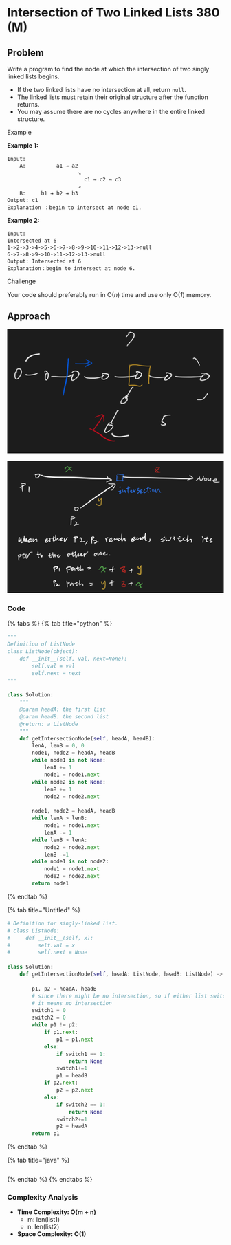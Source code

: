 # Intersection of Two Linked Lists 380 (M)

## Problem

Write a program to find the node at which the intersection of two singly linked lists begins.

* If the two linked lists have no intersection at all, return `null`.
* The linked lists must retain their original structure after the function returns.
* You may assume there are no cycles anywhere in the entire linked structure.

Example

**Example 1:**

```
Input:
	A:          a1 → a2
	                   ↘
	                     c1 → c2 → c3
	                   ↗            
	B:     b1 → b2 → b3
Output: c1
Explanation ：begin to intersect at node c1.
```

**Example 2:**

```
Input:
Intersected at 6
1->2->3->4->5->6->7->8->9->10->11->12->13->null
6->7->8->9->10->11->12->13->null
Output: Intersected at 6
Explanation：begin to intersect at node 6.
```

Challenge

Your code should preferably run in O(_n_) time and use only O(_1_) memory.

## Approach

![](<../../../.gitbook/assets/Screen Shot 2021-04-12 at 11.44.02 PM.png>)

![](<../../../.gitbook/assets/Screen Shot 2022-01-22 at 11.05.57 PM.png>)

### Code

{% tabs %}
{% tab title="python" %}
```python
"""
Definition of ListNode
class ListNode(object):
    def __init__(self, val, next=None):
        self.val = val
        self.next = next
"""

class Solution:
    """
    @param headA: the first list
    @param headB: the second list
    @return: a ListNode
    """
    def getIntersectionNode(self, headA, headB):
        lenA, lenB = 0, 0
        node1, node2 = headA, headB
        while node1 is not None:
            lenA += 1
            node1 = node1.next
        while node2 is not None:
            lenB += 1
            node2 = node2.next
        
        node1, node2 = headA, headB
        while lenA > lenB:
            node1 = node1.next
            lenA -= 1
        while lenB > lenA:
            node2 = node2.next
            lenB -=1
        while node1 is not node2:
            node1 = node1.next
            node2 = node2.next
        return node1
```
{% endtab %}

{% tab title="Untitled" %}
```python
# Definition for singly-linked list.
# class ListNode:
#     def __init__(self, x):
#         self.val = x
#         self.next = None

class Solution:
    def getIntersectionNode(self, headA: ListNode, headB: ListNode) -> Optional[ListNode]:
        
        p1, p2 = headA, headB
        # since there might be no intersection, so if either list switch more than once
        # it means no intersection
        switch1 = 0
        switch2 = 0
        while p1 != p2:
            if p1.next:
                p1 = p1.next
            else:
                if switch1 == 1:
                    return None
                switch1+=1
                p1 = headB
            if p2.next:
                p2 = p2.next
            else:
                if switch2 == 1:
                    return None
                switch2+=1
                p2 = headA
        return p1
```
{% endtab %}

{% tab title="java" %}
```
```
{% endtab %}
{% endtabs %}

### Complexity Analysis

* **Time Complexity: O(m + n)**
  * m: len(list1)
  * n: len(list2)
* **Space Complexity: O(1)**

